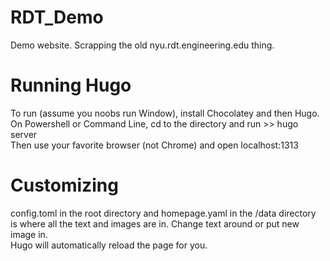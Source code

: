 # RDT_Demo

Demo website. Scrapping the old nyu.rdt.engineering.edu thing.

# Running Hugo <br/>
To run (assume you noobs run Window), install Chocolatey and then Hugo. <br/>
On Powershell or Command Line, cd to the directory and run >> hugo server <br/>
Then use your favorite browser (not Chrome) and open localhost:1313 <br/>

# Customizing <br/>

config.toml in the root directory and homepage.yaml in the /data directory <br/>
is where all the text and images are in. Change text around or put new image in. <br/>
Hugo will automatically reload the page for you.
